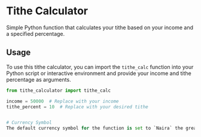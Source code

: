 # Tithe Calculator

Simple Python function that calculates your tithe based on your income and a specified percentage.

## Usage

To use this tithe calculator, you can import the `tithe_calc` function into your Python script or interactive environment and provide your income and tithe percentage as arguments.

```python
from tithe_calculator import tithe_calc

income = 50000  # Replace with your income
tithe_percent = 10  # Replace with your desired tithe


# Currency Symbol
The default currency symbol for the function is set to `Naira` the great `Nigerian` currency symbol!
